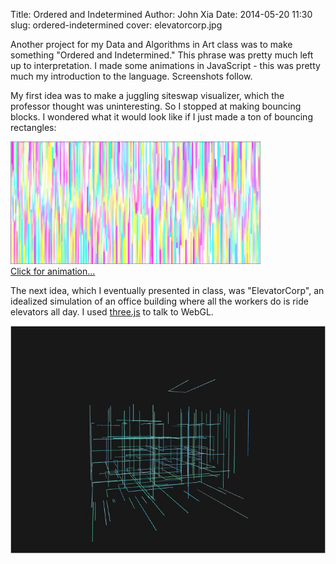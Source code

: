 Title: Ordered and Indetermined
Author: John Xia
Date: 2014-05-20 11:30
slug: ordered-indetermined
cover: elevatorcorp.jpg

Another project for my Data and Algorithms in Art class was to make
something "Ordered and Indetermined." This phrase was pretty much left
up to interpretation. I made some animations in JavaScript - this was
pretty much my introduction to the language. Screenshots follow.

My first idea was to make a juggling siteswap visualizer, which the
professor thought was uninteresting. So I stopped at making bouncing
blocks. I wondered what it would look like if I just made a ton of
bouncing rectangles:

<a href="/ordered_indetermined/juggle.html">
<img src="/images/ordered-indetermined/juggle-view.jpg" style="width:400px;">
<div class="caption">Click for animation...</div>
</a>

The next idea, which I eventually presented in class, was
"ElevatorCorp", an idealized simulation of an office building where
all the workers do is ride elevators all day. I used
[three.js](http://threejs.org/) to talk to WebGL.

<a href="/ordered_indetermined/elevators.html">
<img src="/images/ordered-indetermined/elevatorcorp.jpg">
</a>

